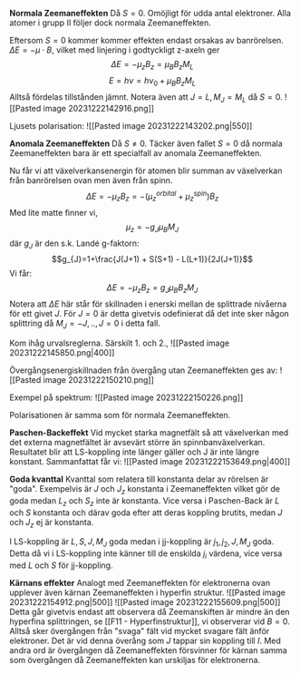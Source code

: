 **Normala Zeemaneffekten**
Då $S = 0$. Omöjligt för udda antal elektroner. Alla atomer i grupp II följer dock normala Zeemaneffekten.

Eftersom $S = 0$ kommer kommer effekten endast orsakas av banrörelsen.
$\Delta E = -\mu \cdot B$, vilket med linjering i godtyckligt z-axeln ger
$$\Delta E = -\mu_{z}B_{z}=\mu_{B}B_{z}M_{L}$$
$$E = h\nu = h\nu_{0} + \mu_{B}B_{z}M_{L}$$
Alltså fördelas tillstånden jämnt. Notera även att $J=L, M_{J}=M_{L}$ då $S = 0$.
![[Pasted image 20231222142916.png]]

Ljusets polarisation:
![[Pasted image 20231222143202.png|550]]

**Anomala Zeemaneffekten**
Då $S \neq 0$. Täcker även fallet $S = 0$ då normala Zeemaneffekten bara är ett specialfall av anomala Zeemaneffekten.

Nu får vi att växelverkansenergin för atomen blir summan av växelverkan från banrörelsen ovan men även från spinn.
$$\Delta E = -\mu_{z}B_{z}=-(\mu^{orbital}_{z}+\mu^{spin}_{z})B_{z}$$
Med lite matte finner vi,
$$\mu_{z}=-g_{J}\mu_{B}M_{J}$$
där $g_{J}$ är den s.k. Landé g-faktorn:
$$g_{J}=1+\frac{J(J+1) + S(S+1) - L(L+1)}{2J(J+1)}$$
Vi får:
$$\Delta E = -\mu_{z}B_{z}=g_{J}\mu_{B}B_{z}M_{J}$$
Notera att $\Delta E$ här står för skillnaden i enerski mellan de splittrade nivåerna för ett givet $J$. För $J=0$ är detta givetvis odefinierat då det inte sker någon splittring då $M_{J} = -J,..,J = 0$ i detta fall.

Kom ihåg urvalsreglerna. Särskilt 1. och 2.,
![[Pasted image 20231222145850.png|400]]

Övergångsenergiskillnaden från övergång utan Zeemaneffekten ges av:
![[Pasted image 20231222150210.png]]

Exempel på spektrum:
![[Pasted image 20231222150226.png]]

Polarisationen är samma som för normala Zeemaneffekten.


**Paschen-Backeffekt**
Vid mycket starka magnetfält så att växelverkan med det externa magnetfältet är avsevärt större än spinnbanväxelverkan. Resultatet blir att LS-koppling inte länger gäller och J är inte längre konstant.
Sammanfattat får vi:
![[Pasted image 20231222153649.png|400]]

**Goda kvanttal**
Kvanttal som relatera till konstanta delar av rörelsen är "goda". Exempelvis är $J$ och $J_{z}$ konstanta i Zeemaneffekten vilket gör de goda medan $L_{z}$ och $S_{z}$ inte är konstanta. Vice versa i Paschen-Back är $L$ och $S$ konstanta och därav goda efter att deras koppling brutits, medan $J$ och $J_{z}$ ej är konstanta.

I LS-koppling är $L,S,J,M_{J}$ goda medan i jj-koppling är $j_{1},j_{2},J,M_{J}$ goda. Detta då vi i LS-koppling inte känner till de enskilda $j_{{i}}$ värdena, vice versa med $L$ och $S$ för jj-koppling.

**Kärnans effekter**
Analogt med Zeemaneffekten för elektronerna ovan upplever även kärnan Zeemaneffekten i hyperfin struktur.
![[Pasted image 20231222154912.png|500]]
![[Pasted image 20231222155609.png|500]]
Detta går givetvis endast att observera då Zeemanskiften är mindre än den hyperfina splittringen, se [[F11 - Hyperfinstruktur]], vi observerar vid $B=0$. Alltså sker övergången från "svaga" fält vid mycket svagare fält änför elektroner. Det är vid denna överång som $J$ tappar sin koppling till $I$. Med andra ord är övergången då Zeemaneffekten försvinner för kärnan samma som övergången då Zeemaneffekten kan urskiljas för elektronerna.  

